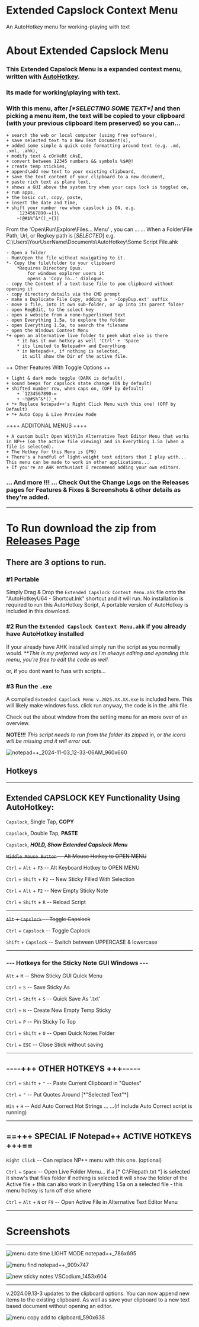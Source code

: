 # Extended Capslock Context Menu
An AutoHotkey menu for working-playing with text

# About Extended Capslock Menu

### This Extended Capslock Menu is a expanded context menu, written with [AutoHotkey](https://www.autohotkey.com).
### Its made for working\playing with text.
### With this menu, after *[\*SELECTING SOME TEXT\*]* and then picking a menu item, the text will be copied to your clipboard (with your previous clipboard item preserved) so you can...

	+ search the web or local computer (using free software),
	+ save selected text to a New Text Document(s),
	+ added some simple & quick code formatting around text (e.g. .md, .xml, .ahk),
	+ modify text & cOnVeRt cAsE,
 	+ convert between 12345 numbers && symbols %$#@!
	+ create temp stickies,
	+ append\add new text to your existing clipboard,
	+ save the text content of your clipboard to a new document,
	+ paste rich text as plane text,
	+ shows a GUI above the system try when your caps lock is toggled on,
	+ run apps,
	+ the basic cut, copy, paste,
	+ insert the date and time,
	+ shift your number row when capslock is ON, e.g.
		`1234567890-=[]\
		~!@#$%^&*()_+{}|


From the 'Open\Run\Explore\Files...  Menu' , you can ...
... When a Folder\File Path, Url, or Regkey path is [*SELECTED*]
e.g. C:\Users\YourUserName\Documents\AutoHotkey\Some Script File.ahk

	- Open a folder
	- Run\Open the file without navigating to it.
	*- Copy the file\folder to your clipboard
		*Requires Directory Opus.
			for windows explorer users it
			opens a 'Copy To..' dialogue.
	- copy the Content of a text-base file to you clipboard without opening it
	- copy directory details via the CMD prompt
	- make a Duplicate File Copy, adding a ' -CopyDup.ext' suffix
	- move a file, into it own sub-folder, or up into its parent folder
	- open RegEdit, to the select key
	- open a website from a none-hyperlinked text
	- open Everything 1.5a, to explore the folder
	- open Everything 1.5a, to search the filename
	- open the Windows Context Menu
	*+ open an alternative live folder to peek what else is there
		* it has it own hotkey as well 'Ctrl' + 'Space'
		* its limited to Notepad++ and Everything
		* in Notepad++, if nothing is selected,
		  it will show the Dir of the active file.

++ Other Features With Toggle Options ++

	+ light & dark mode toggle (DARK is default),
	+ sound beeps for capslock state change (ON by default)
	+ shifted number row, when caps on, (OFF by default)
		+ `1234567890-=
		+ ~!@#$%^&*()_+
	+ *+ Replace Notepad++'s Right Click Menu with this one! (OFF by Default)
	+ *+ Auto Copy & Live Preview Mode

++++ ADDITONAL MENUS ++++

	+ A custom built Open With\In Alternative Text Editor Menu that works in NP++ (on the active file viewing) and in Everything 1.5a (when a file is selected).
	+ The Hotkey for this Menu is {F9}
	+ There's a handful of light-weight text editors that I play with... This menu can be made to work in other applications...
	+ If you're an AHK enthusiast I recommend adding your own editors.


### ... And more !!! ... Check Out the Change Logs on the Releases pages for Features & Fixes & Screenshots & other details as they're added.

***

# To Run download the zip from [Releases Page](https://github.com/indigofairyx/Extended_Capslock_Context_Menu/releases)

## There are 3 options to run.

### \#1 Portable 
Simply Drag & Drop the `Extended Capslock Context Menu.ahk` file onto the "AutoHotkeyU64 - Shortcut.lnk" shortcut and it will run.
No installation is required to run this AutoHotkey Script, A portable version of AutoHotkey is included in this download.

### \#2 Run the `Extended Capslock Context Menu.ahk` if you already have AutoHotkey installed
If your already have AHK installed simply run the script as you normally would. \*\**This is my preferred way as I'm always editing and epanding this menu, you're free to edit the code as well.*

or, if you dont want to fuss with scripts...

### \#3 Run the `.exe`
A compiled `Extended Capslock Menu v.2025.XX.XX.exe` is included here. This will likely make windows fuss. click run anyway, the code is in the .ahk file.

Check out the about window from the setting menu for an more over of an overview.


**NOTE!!!** *This script needs to run from the folder its zipped in, or the icons will be missing and it will error out.*

![notepad++_2024-11-03_12-33-06AM_960x660](https://github.com/user-attachments/assets/787b8ccf-cc80-4655-8fb0-dcfdaad91ee4)




## Hotkeys
***



## Extended CAPSLOCK KEY Functionality Using AutoHotkey:

`Capslock`, Single Tap, **COPY**

`Capslock`, Double Tap, **PASTE**

`Capslock`, ***HOLD, Show Extended Capslock Menu***

~~`Middle Mouse Button` -- Alt Mouse Hotkey to OPEN MENU~~

`Ctrl` + `Alt` + `F3` -- Alt Keyboard Hotkey to OPEN MENU

`Ctrl` + `Shift` + `F2` -- New Sticky Filled With Selection
  
`Ctrl` + `Alt` + `F2` -- New Empty Sticky Note
  
`Ctrl` + `Shift` + `R` -- Reload Script
  
--------------------------------------------------

~~`Alt` + `Capslock` -- Toggle Capslock~~

`Ctrl` + `Capslock` -- Toggle Caplock

`Shift` + `Capslock` -- Switch between UPPERCASE & lowercase

--------------------------------------------------

### --- Hotkeys for the Sticky Note GUI Windows ---

`Alt` + `M` -- Show Sticky GUI Quick Menu

`Ctrl` + `S` -- Save Sticky As

`Ctrl` + `Shift` + `S` -- Quick Save As '.txt'

`Ctrl` + `N` -- Create New Empty Temp Sticky

`Ctrl` + `P` -- Pin Sticky To Top

`Ctrl` + `Shift` + `O` -- Open Quick Notes Folder

`Ctrl` + `ESC` -- Close Stick without saving

**************************************************

## ----+++ OTHER HOTKEYS +++-----

`Ctrl` + `Shift` + `"` -- Paste Current Clipboard in "Quotes"

`Ctrl` + `"` -- Put Quotes Around \[\*"Selected Text"\*]
 
`Win` + `H` -- Add Auto Correct Hot Strings ...
		 ...(if include Auto Correct script is running)
		 
--------------------------------------------------

## ==+++ SPECIAL IF Notepad++ ACTIVE HOTKEYS +++==

`Right Click` -- Can replace NP++ menu with this one. (optional)

`Ctrl` + `Space` -- Open Live Folder Menu...
	if a \[* C:\Filepath.txt \*] is selected it show's that files folder
	if nothing is selected it will show the folder of the Active file
	+ this can also work in Everything 1.5a on a selected file
	- this menu hotkey is turn off else where
 
`Ctrl` + `Alt` + `N` or `F9` -- Open Active File in Alternative Text Editor Menu

***


# Screenshots
***




![menu date time LIGHT MODE notepad++_786x695](https://github.com/user-attachments/assets/e41cd97d-df7b-4358-97e1-e9fa3ea443ab)

![menu find notepad++_909x747](https://github.com/user-attachments/assets/f4f975f5-c17a-487a-ba15-985adb041ecf)

![new sticky notes VSCodium_1453x604](https://github.com/user-attachments/assets/e37ea6ac-1d60-4d2e-874c-4060bdf5572b)




***

v.2024.09.13-3 updates to the clipboard options. You can now append new items to the existing clipboard. As well as save your clipboard to a new text based document without opening an editor. 


![menu copy add to clipboard_590x638](https://github.com/user-attachments/assets/bb542dea-0c4d-4778-a98c-2a99a7e2eed5)


